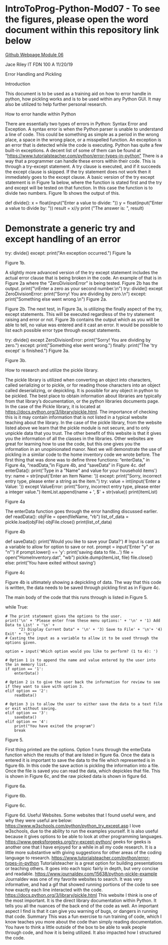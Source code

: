 # IntroToProg-Python-Mod07 - To see the figures, please open the word document within this repository link below
[Github Webpage Module 06](https://github.com/rileyjace/IntroToProg-Python-Mod07/blob/master/Assignment07Doc.docx)

Jace Riley
IT FDN 100 A
11/20/19

Error Handling and Pickling

Introduction

This document is to be used as a training aid on how to error handle in python, how pickling works and is to be used within any Python GUI. It may also be utilized to help further personal research.


How to error handle within Python

There are essentially two types of errors in Python: Syntax Error and Exception. A syntax error is when the Python parser is unable to understand a line of code. This could be something as simple as a period in the wrong place, a space in the wrong place, or a misspelled function. An exception is an error that is detected while the code is executing. Python has quite a few built-in exceptions. A decent list of some of them can be found at “https://www.tutorialsteacher.com/python/error-types-in-python” 
There is a way that a programmer can handle these errors within their code. This is through a try-except statement. A try clause is executed, and if it succeeds the except clause is skipped. If the try statement does not work then it immediately goes to the except clause. A basic version of the try except statement is in Figure 1a below, where the function is stated first and the try and except will be tested on that function. In this case the function is to divide two numbers. Figure 1b shows the output of this.

def divide():
    x = float(input("Enter a value to divide: "))
    y = float(input("Enter a value to divide by: "))
    result = x//y
    print ("The answer is: ", result)

# Demonstrate a generic try and except handling of an error
try:
    divide()
except:
    print("An exception occurred.")
Figure 1a
 

Figure 1b.



A slightly more advanced version of the try except statement includes the actual error clause that is being broken in the code. An example of that is in Figure 2a where the “ZeroDivisionError” is being tested. Figure 2b has the output.
print("\nEnter a zero as your second number.\n")
try:
    divide()
except ZeroDivisionError:
    print("Sorry! You are dividing by zero.\n")
except:
    print("Something else went wrong.\n")
Figure 2a.
 
Figure 2b.
The next test, in Figure 3a, is utilizing the finally aspect of the try, except statements. This will be executed regardless of the try statement raising and error or not. Figure 3b contains the output which as you will be able to tell, no value was entered and it cast an error. It would be possible to list each possible error type through except statements.


try:
    divide()
except ZeroDivisionError:
    print("Sorry! You are dividing by zero.")
except:
    print("Something else went wrong.")
finally:
    print("The 'try except' is finished.")
Figure 3a.
 
Figure 3b.

How to research and utilize the pickle library. 

The pickle library is utilized when converting an object into characters, called serializing or to pickle, or for reading those characters into an object called deserializing, or depickling. It is possible for any object in python to be pickled. The best place to obtain information about libraries are typically from that library’s documentation, or the python libraries documents page. In the case of the Pickle library, it is located at https://docs.python.org/3/library/pickle.html. The importance of checking this is it may contain information that is not listed in a typical website teaching about the library. In the case of the pickle library, from the website listed above we learn that the pickle module is not secure, and to only unpickle data that you trust. The other benefit of this website is that it gives you the information of all the classes in the libraries. Other websites are great for learning how to use the code, but this one gives you the information in an unopinionated manor. 
Next we will demonstrate the use of pickling in a similar code to the home inventory code we wrote before. The first thing that was done was to define three functions: “enterData,” in Figure 4a, “readData,”in Figure 4b, and “saveData” in Figure 4c.
def enterData():
    print('Type in a "Name" and value for your household items')
    try:
        name = str(input('Enter an Item Name: '))
    except:
        print("Sorry, incorrect entry type, please enter a string as the item.")
    try:
        value = int(input('Enter a Value: '))
    except ValueError:
        print("Sorry, incorrect entry type, please enter a integer value.")
    itemList.append(name + ', $' + str(value))
    print(itemList)
    
Figure 4a

The enterData function goes through the error handling discussed earlier.
def readData():
    objFile = open(fileName, "rb")
    list_of_data = pickle.load(objFile)
    objFile.close()
    print(list_of_data)
    
Figure 4b

def saveData():
    print('Would you like to save your Data?')
    # Input is cast as a variable to allow for option to save or not.
    prompt = input('Enter "y" or "n"')
    if prompt.lower() == 'y':
        print('saving data to file...')
        file = open("HomeInventory.dat", "wb")
        pickle.dump(itemList, file)
        file.close()
    else:
        print('You have exited without saving')
        
Figure 4c

Figure 4b is ultimately showing a depickling of data. The way that this code is written, the data needs to be saved through pickling first as in Figure 4c.

The main body of the code that this runs through is listed in Figure 5.

while True:

    # The print statement gives the options to the user.
    print('\n' + 'Please enter from these menu options:' + '\n' + '1) Add Data to List' + '\n' +
          "2) Display Current Data" + '\n' + '3) Save to File' + '\n'+ '4) Exit' + '\n')
    # Casting the input as a variable to allow it to be used through the options given.

    option = input('Which option would you like to perform? (1 to 4): ')

    # Option 1 is to append the name and value entered by the user into the in memory list.
    if option == '1':
        enterData()

    # Option 2 is to give the user back the information for review to see if they want to save with option 3.
    elif option == '2':
        readData()

    # Option 3 is to allow the user to either save the data to a text file or exit without saving.
    elif option == '3':
        saveData()
    elif option == '4':
        print("You have exited the program")
        break
        
Figure 5.

First thing printed are the options. Option 1 runs through the enterData function which the results of that are listed in figure 6a. Once the data is entered it is important to save the data to the file which represented is in figure 6b. In this code the save action is pickling the information into a file. Once the file is saved you can read the data, which depickles that file. This is shown in Figure 6c, and the raw picked data is shown in figure 6d.
 
Figure 6a.
 
Figure 6b.
 
Figure 6c.
 
Figure 6d.
Useful Websites. 
Some websites that I found useful were, and why they were useful are below:
https://www.w3schools.com/python/python_try_except.asp
I love w3schools, due to the ability to run the examples yourself. It is also useful because it gives options to be able to look at other programming languages.
https://www.geeksforgeeks.org/try-except-python/
geeks for geeks is another one that I have enjoyed for a while in all my code research. It is a little more substantive with giving suggestions for other areas of the coding language to research.
https://www.tutorialsteacher.com/python/error-types-in-python
Tutorialsteacher is a great option for building presentations or teaching others. It goes into each topic fairly in depth, but very concise and readable.
https://www.journaldev.com/15638/python-pickle-example
Journaldev was one of my favorite websites to search. It was very informative, and had a gif that showed running portions of the code to see how exactly each line interacted with the code.
https://docs.python.org/3/library/pickle.html
This website I think is one of the most important. It is the direct library documentation within Python. It tells you all the nuances of the back end of the code as well. An important aspect I find is that it can give you warning of bugs, or dangers in running that code.
Summary
This was a fun exercise to run training of code, which I know teaches you more about the code than simply reading documentation. You have to think a little outside of the box to be able to walk people through code, and how it is being utilized. It also impacted how I structured the code.
